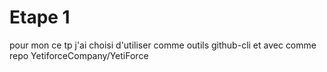 # Etape 1
pour mon ce tp j'ai choisi d'utiliser comme outils github-cli et avec comme repo YetiforceCompany/YetiForce